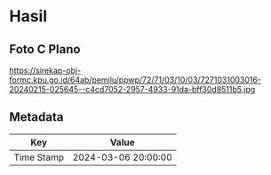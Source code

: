 # Hasil

## Foto C Plano

https://sirekap-obj-formc.kpu.go.id/64ab/pemilu/ppwp/72/71/03/10/03/7271031003016-20240215-025645--c4cd7052-2957-4933-91da-bff30d8511b5.jpg


## Metadata

| Key        | Value               |
| ---------- | ------------------- |
| Time Stamp | 2024-03-06 20:00:00 |



